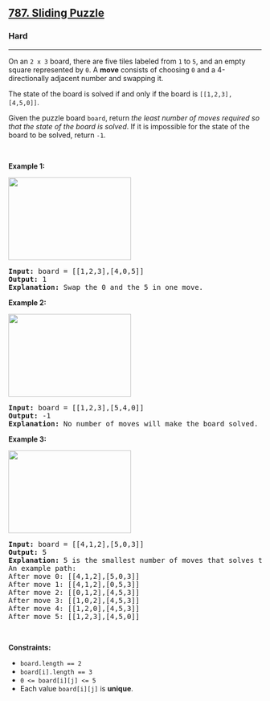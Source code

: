 <h2><a href="https://leetcode.com/problems/sliding-puzzle/?envType=daily-question&envId=2024-11-25">787. Sliding Puzzle</a></h2><h3>Hard</h3><hr><p>On an <code>2 x 3</code> board, there are five tiles labeled from <code>1</code> to <code>5</code>, and an empty square represented by <code>0</code>. A <strong>move</strong> consists of choosing <code>0</code> and a 4-directionally adjacent number and swapping it.</p>

<p>The state of the board is solved if and only if the board is <code>[[1,2,3],[4,5,0]]</code>.</p>

<p>Given the puzzle board <code>board</code>, return <em>the least number of moves required so that the state of the board is solved</em>. If it is impossible for the state of the board to be solved, return <code>-1</code>.</p>

<p>&nbsp;</p>
<p><strong class="example">Example 1:</strong></p>
<img alt="" src="https://assets.leetcode.com/uploads/2021/06/29/slide1-grid.jpg" style="width: 244px; height: 165px;" />
<pre>
<strong>Input:</strong> board = [[1,2,3],[4,0,5]]
<strong>Output:</strong> 1
<strong>Explanation:</strong> Swap the 0 and the 5 in one move.
</pre>

<p><strong class="example">Example 2:</strong></p>
<img alt="" src="https://assets.leetcode.com/uploads/2021/06/29/slide2-grid.jpg" style="width: 244px; height: 165px;" />
<pre>
<strong>Input:</strong> board = [[1,2,3],[5,4,0]]
<strong>Output:</strong> -1
<strong>Explanation:</strong> No number of moves will make the board solved.
</pre>

<p><strong class="example">Example 3:</strong></p>
<img alt="" src="https://assets.leetcode.com/uploads/2021/06/29/slide3-grid.jpg" style="width: 244px; height: 165px;" />
<pre>
<strong>Input:</strong> board = [[4,1,2],[5,0,3]]
<strong>Output:</strong> 5
<strong>Explanation:</strong> 5 is the smallest number of moves that solves the board.
An example path:
After move 0: [[4,1,2],[5,0,3]]
After move 1: [[4,1,2],[0,5,3]]
After move 2: [[0,1,2],[4,5,3]]
After move 3: [[1,0,2],[4,5,3]]
After move 4: [[1,2,0],[4,5,3]]
After move 5: [[1,2,3],[4,5,0]]
</pre>

<p>&nbsp;</p>
<p><strong>Constraints:</strong></p>

<ul>
	<li><code>board.length == 2</code></li>
	<li><code>board[i].length == 3</code></li>
	<li><code>0 &lt;= board[i][j] &lt;= 5</code></li>
	<li>Each value <code>board[i][j]</code> is <strong>unique</strong>.</li>
</ul>
